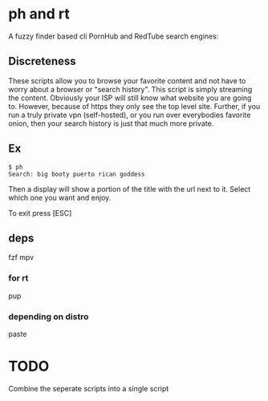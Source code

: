 # ph and rt
A fuzzy finder based cli PornHub and RedTube search engines:
## Discreteness
These scripts allow you to browse your favorite content and not have to worry about a browser or "search history". This script is simply streaming the content. Obviously your ISP will still know what website you are going to. However, because of https they only see the top level site. Further, if you run a truly private vpn (self-hosted), or you run over everybodies favorite onion, then your search history is just that much more private.
## Ex
```
$ ph
Search: big booty puerto rican goddess
```
Then a display will show a portion of the title with the url next to it. Select which one you want and enjoy.

To exit press [ESC]
## deps
fzf mpv
### for rt
pup
### depending on distro
paste
# TODO
Combine the seperate scripts into a single script
